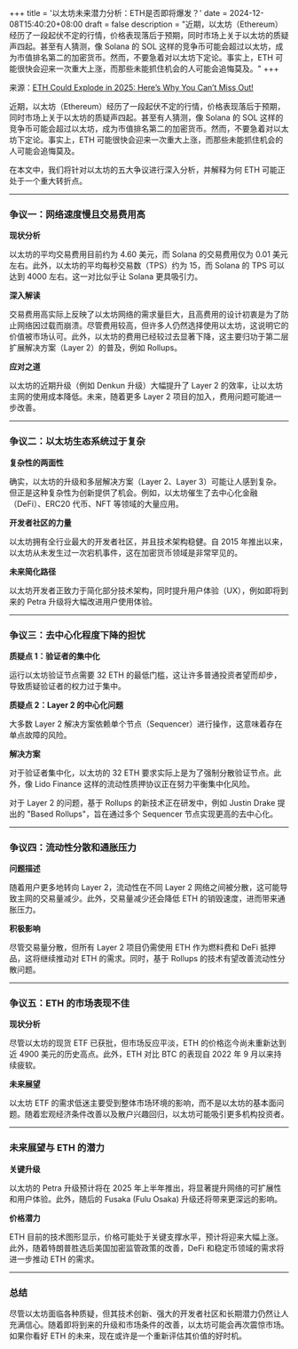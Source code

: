 +++
title = '以太坊未来潜力分析：ETH是否即将爆发？'
date = 2024-12-08T15:40:20+08:00
draft = false
description = "近期，以太坊（Ethereum）经历了一段起伏不定的行情，价格表现落后于预期，同时市场上关于以太坊的质疑声四起。甚至有人猜测，像 Solana 的 SOL 这样的竞争币可能会超过以太坊，成为市值排名第二的加密货币。然而，不要急着对以太坊下定论。事实上，ETH 可能很快会迎来一次重大上涨，而那些未能抓住机会的人可能会追悔莫及。"
+++


来源：[ETH Could Explode in 2025: Here’s Why You Can’t Miss Out!](https://www.youtube.com/watch?v=5UVDyCBoyig)

近期，以太坊（Ethereum）经历了一段起伏不定的行情，价格表现落后于预期，同时市场上关于以太坊的质疑声四起。甚至有人猜测，像 Solana 的 SOL 这样的竞争币可能会超过以太坊，成为市值排名第二的加密货币。然而，不要急着对以太坊下定论。事实上，ETH 可能很快会迎来一次重大上涨，而那些未能抓住机会的人可能会追悔莫及。

在本文中，我们将针对以太坊的五大争议进行深入分析，并解释为何 ETH 可能正处于一个重大转折点。

---

### **争议一：网络速度慢且交易费用高**

**现状分析**  

以太坊的平均交易费用目前约为 4.60 美元，而 Solana 的交易费用仅为 0.01 美元左右。此外，以太坊的平均每秒交易数（TPS）约为 15，而 Solana 的 TPS 可以达到 4000 左右。这一对比似乎让 Solana 更具吸引力。

**深入解读**  

交易费用高实际上反映了以太坊网络的需求量巨大，且高费用的设计初衷是为了防止网络因过载而崩溃。尽管费用较高，但许多人仍然选择使用以太坊，这说明它的价值被市场认可。此外，以太坊的费用已经较过去显著下降，这主要归功于第二层扩展解决方案（Layer 2）的普及，例如 Rollups。

**应对之道**  

以太坊的近期升级（例如 Denkun 升级）大幅提升了 Layer 2 的效率，让以太坊主网的使用成本降低。未来，随着更多 Layer 2 项目的加入，费用问题可能进一步改善。

---

### **争议二：以太坊生态系统过于复杂**

**复杂性的两面性**  

确实，以太坊的升级和多层解决方案（Layer 2、Layer 3）可能让人感到复杂。但正是这种复杂性为创新提供了机会。例如，以太坊催生了去中心化金融（DeFi）、ERC20 代币、NFT 等领域的大量应用。

**开发者社区的力量**  

以太坊拥有全行业最大的开发者社区，并且技术架构稳健。自 2015 年推出以来，以太坊从未发生过一次宕机事件，这在加密货币领域是非常罕见的。

**未来简化路径**  

以太坊开发者正致力于简化部分技术架构，同时提升用户体验（UX），例如即将到来的 Petra 升级将大幅改进用户使用体验。

---

### **争议三：去中心化程度下降的担忧**

**质疑点 1：验证者的集中化**  

运行以太坊验证节点需要 32 ETH 的最低门槛，这让许多普通投资者望而却步，导致质疑验证者的权力过于集中。

**质疑点 2：Layer 2 的中心化问题**  

大多数 Layer 2 解决方案依赖单个节点（Sequencer）进行操作，这意味着存在单点故障的风险。

**解决方案**  

对于验证者集中化，以太坊的 32 ETH 要求实际上是为了强制分散验证节点。此外，像 Lido Finance 这样的流动性质押协议正在努力平衡集中化风险。

对于 Layer 2 的问题，基于 Rollups 的新技术正在研发中，例如 Justin Drake 提出的 "Based Rollups"，旨在通过多个 Sequencer 节点实现更高的去中心化。

---

### **争议四：流动性分散和通胀压力**

**问题描述**  

随着用户更多地转向 Layer 2，流动性在不同 Layer 2 网络之间被分散，这可能导致主网的交易量减少。此外，交易量减少还会降低 ETH 的销毁速度，进而带来通胀压力。

**积极影响**  

尽管交易量分散，但所有 Layer 2 项目仍需使用 ETH 作为燃料费和 DeFi 抵押品，这将继续推动对 ETH 的需求。同时，基于 Rollups 的技术有望改善流动性分散问题。

---

### **争议五：ETH 的市场表现不佳**

**现状分析**  

尽管以太坊的现货 ETF 已获批，但市场反应平淡，ETH 的价格迄今尚未重新达到近 4900 美元的历史高点。此外，ETH 对比 BTC 的表现自 2022 年 9 月以来持续疲软。

**未来展望**  

以太坊 ETF 的需求低迷主要受到整体市场环境的影响，而不是以太坊的基本面问题。随着宏观经济条件改善以及散户兴趣回归，以太坊可能吸引更多机构投资者。

---

### **未来展望与 ETH 的潜力**

**关键升级**  

以太坊的 Petra 升级预计将在 2025 年上半年推出，将显著提升网络的可扩展性和用户体验。此外，随后的 Fusaka (Fulu Osaka) 升级还将带来更深远的影响。

**价格潜力**  

ETH 目前的技术图形显示，价格可能处于关键支撑水平，预计将迎来大幅上涨。此外，随着特朗普胜选后美国加密监管政策的改善，DeFi 和稳定币领域的需求将进一步推动 ETH 的需求。

---

### **总结**

尽管以太坊面临各种质疑，但其技术创新、强大的开发者社区和长期潜力仍然让人充满信心。随着即将到来的升级和市场条件的改善，以太坊可能会再次震惊市场。如果你看好 ETH 的未来，现在或许是一个重新评估其价值的好时机。
